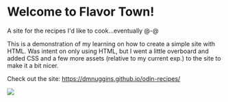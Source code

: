# Welcome to Flavor Town!
A site for the recipes I'd like to cook...eventually @-@

This is a demonstration of my learning on how to create a simple site with HTML. Was intent on only using HTML, but I went a little overboard and added CSS and a few more assets (relative to my current exp.) to the site to make it a bit nicer.

Check out the site: https://dmnuggins.github.io/odin-recipes/

![](https://github.com/dmnuggins/odin-recipes/blob/main/images/odin-recipes.gif)